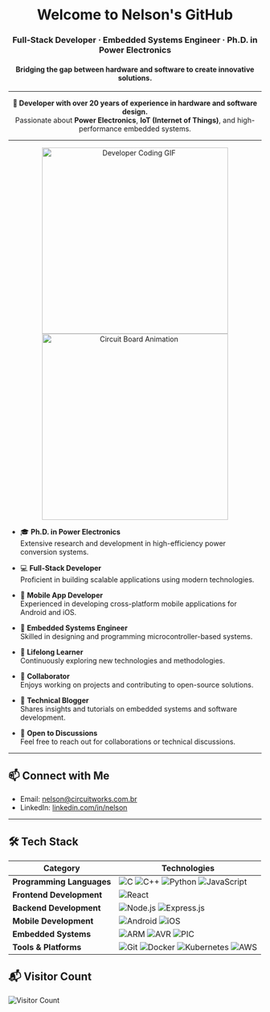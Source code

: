 <h1 align="center">Welcome to Nelson's GitHub</h1>
<h3 align="center">Full-Stack Developer · Embedded Systems Engineer · Ph.D. in Power Electronics</h3>
<h4 align="center">Bridging the gap between hardware and software to create innovative solutions.</h4>

---

<p align="center">
  <strong>🧠 Developer with over 20 years of experience in hardware and software design.</strong><br>
  Passionate about <strong>Power Electronics</strong>, <strong>IoT (Internet of Things)</strong>, and high-performance embedded systems.
</p>

---
 

<div align="center">
  <img src="https://media.giphy.com/media/26tn33aiTi1jkl6H6/giphy.gif" width="370" height="370" alt="Developer Coding GIF">
  <img src="https://i0.wp.com/ms-technology.vn/wp-content/uploads/2022/08/2_HS.gif?fit=889%2C895&ssl=1" width="370" height="370" alt="Circuit Board Animation">
</div>

- 🎓 **Ph.D. in Power Electronics**  
  Extensive research and development in high-efficiency power conversion systems.

- 💻 **Full-Stack Developer**  
  Proficient in building scalable applications using modern technologies.

- 📱 **Mobile App Developer**  
  Experienced in developing cross-platform mobile applications for Android and iOS.

- 🔌 **Embedded Systems Engineer**  
  Skilled in designing and programming microcontroller-based systems.

- 🌱 **Lifelong Learner**  
  Continuously exploring new technologies and methodologies.

- 🤝 **Collaborator**  
  Enjoys working on projects and contributing to open-source solutions.

- 📝 **Technical Blogger**  
  Shares insights and tutorials on embedded systems and software development.

- 💬 **Open to Discussions**  
  Feel free to reach out for collaborations or technical discussions.

---

## 📫 Connect with Me

- Email: [nelson@circuitworks.com.br](mailto:nelson@circuitworks.com.br)
- LinkedIn: [linkedin.com/in/nelson](https://linkedin.com/in/nelsonspode)

---

## 🛠️ Tech Stack

| **Category**               | **Technologies**                                                                                             |
|----------------------------|--------------------------------------------------------------------------------------------------------------|
| **Programming Languages**  | ![C](https://img.shields.io/badge/C-00599C?style=flat&logo=c&logoColor=white) ![C++](https://img.shields.io/badge/C++-00599C?style=flat&logo=c%2B%2B&logoColor=white) ![Python](https://img.shields.io/badge/Python-3776AB?style=flat&logo=python&logoColor=white) ![JavaScript](https://img.shields.io/badge/JavaScript-F7DF1E?style=flat&logo=javascript&logoColor=black) |
| **Frontend Development**   | ![React](https://img.shields.io/badge/React-20232A?style=flat&logo=react&logoColor=61DAFB) |
| **Backend Development**    | ![Node.js](https://img.shields.io/badge/Node.js-339933?style=flat&logo=nodedotjs&logoColor=white) ![Express.js](https://img.shields.io/badge/Express.js-000000?style=flat&logo=express&logoColor=white) |
| **Mobile Development**     | ![Android](https://img.shields.io/badge/Android-3DDC84?style=flat&logo=android&logoColor=white) ![iOS](https://img.shields.io/badge/iOS-000000?style=flat&logo=apple&logoColor=white) |
| **Embedded Systems**       | ![ARM](https://img.shields.io/badge/ARM-0091BD?style=flat&logo=arm&logoColor=white) ![AVR](https://img.shields.io/badge/AVR-000000?style=flat&logo=avr&logoColor=white) ![PIC](https://img.shields.io/badge/PIC-000000?style=flat&logo=pic&logoColor=white) |
| **Tools & Platforms**      | ![Git](https://img.shields.io/badge/Git-F05032?style=flat&logo=git&logoColor=white) ![Docker](https://img.shields.io/badge/Docker-2496ED?style=flat&logo=docker&logoColor=white) ![Kubernetes](https://img.shields.io/badge/Kubernetes-326CE5?style=flat&logo=kubernetes&logoColor=white) ![AWS](https://img.shields.io/badge/AWS-232F3E?style=flat&logo=amazonaws&logoColor=white) |


## 📬 Visitor Count

![Visitor Count](https://profile-counter.glitch.me/nspode/count.svg)



